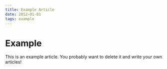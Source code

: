```yaml
---
title: Example Article
date: 2012-01-01
tags: example
---
```


# Example

This is an example article. You probably want to delete it and write your own articles!

